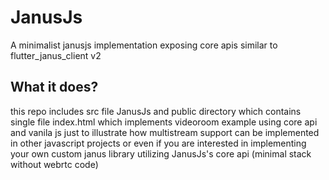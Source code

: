 # JanusJs

A minimalist janusjs implementation exposing core apis similar to flutter_janus_client v2

## What it does?

this repo includes src file JanusJs and public directory which contains single file index.html which implements videoroom example using core api and vanila js just to illustrate how multistream support can be implemented in other javascript projects or even if you are interested in implementing your own custom janus library utilizing JanusJs's core api (minimal stack without webrtc code)
